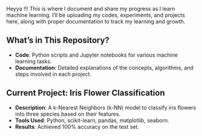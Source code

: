 Heyya !!!  This is where I document and share my progress as I learn machine learning. I’ll be uploading my codes, experiments, and projects here, along with proper documentation to track my learning and growth.

## What’s in This Repository?
- **Code**: Python scripts and Jupyter notebooks for various machine learning tasks.
- **Documentation**: Detailed explanations of the concepts, algorithms, and steps involved in each project.

## Current Project: Iris Flower Classification
- **Description**: A k-Nearest Neighbors (k-NN) model to classify iris flowers into three species based on their features.
- **Tools Used**: Python, scikit-learn, pandas, matplotlib, seaborn.
- **Results**: Achieved 100% accuracy on the test set.

